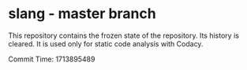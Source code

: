 # slang - master branch

This repository contains the frozen state of the repository.
Its history is cleared. It is used only for static code
analysis with Codacy.

Commit Time: 1713895489